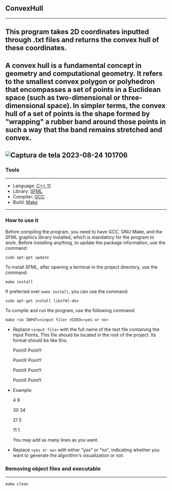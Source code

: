 ## **ConvexHull**
---
This program takes 2D coordinates inputted through .txt files and returns the convex hull of these coordinates.
---
A convex hull is a fundamental concept in geometry and computational geometry. It refers to the smallest convex polygon or polyhedron that encompasses a set of points in a Euclidean space (such as two-dimensional or three-dimensional space). In simpler terms, the convex hull of a set of points is the shape formed by "wrapping" a rubber band around those points in such a way that the band remains stretched and convex.
---
![Captura de tela 2023-08-24 101706](https://github.com/Lorenzovagliano/ConvexHull/assets/111889654/3d78ace9-0c71-41e4-a51c-db14e1f72f6d)
---
### **Tools** 
---
- Language: [C++ 11](https://cplusplus.com/doc/)
- Library: [SFML](https://www.sfml-dev.org/)
- Compiler: [GCC](https://gcc.gnu.org/)
- Build: [Make](https://www.gnu.org/software/make/)
---
### How to use it
Before compiling the program, you need to have GCC, GNU Make, and the SFML graphics library installed, which is mandatory for the program to work. Before installing anything, to update the package information, use the command:

    sudo apt-get update
To install SFML, after opening a terminal in the project directory, use the command:

    make install
If preferred over `make install`, you can use the command:

    sudo apt-get install libsfml-dev
To compile and run the program, use the following command:

    make run INPUT=<input file> VIDEO=<yes or no>
- Replace `<input file>` with the full name of the text file containing the input Points, This file should be located in the root of the project. Its format should be like this:
  
  PointX PointY
  <p>
  PointX PointY
  <p>
  PointX PointY
  <p>
  PointX PointY
  <p>
  <p>
- Example:
  <p>
  4 9
  <p>
  30 34
  <p>
  21 5
  <p>
  11 1
  <p>
  <p>
  You may add as many lines as you want.
- Replace `<yes or no>` with either "yes" or "no", indicating whether you want to generate the algorithm's visualization or not.

### **Removing object files and executable**
---
    make clean
